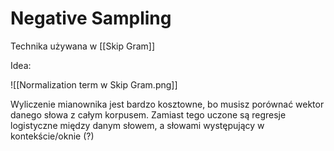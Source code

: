 # Negative Sampling

Technika używana w [[Skip Gram]]

Idea:

![[Normalization term w Skip Gram.png]]

Wyliczenie mianownika jest bardzo kosztowne, bo musisz porównać wektor danego słowa z całym korpusem. Zamiast tego uczone są regresje logistyczne między danym słowem, a słowami występujący w kontekście/oknie (?)